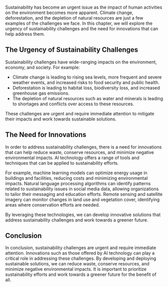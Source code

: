 

Sustainability has become an urgent issue as the impact of human activities on the environment becomes more apparent. Climate change, deforestation, and the depletion of natural resources are just a few examples of the challenges we face. In this chapter, we will explore the urgency of sustainability challenges and the need for innovations that can help address them.

The Urgency of Sustainability Challenges
----------------------------------------

Sustainability challenges have wide-ranging impacts on the environment, economy, and society. For example:

* Climate change is leading to rising sea levels, more frequent and severe weather events, and increased risks to food security and public health.
* Deforestation is leading to habitat loss, biodiversity loss, and increased greenhouse gas emissions.
* The depletion of natural resources such as water and minerals is leading to shortages and conflicts over access to these resources.

These challenges are urgent and require immediate attention to mitigate their impacts and work towards sustainable solutions.

The Need for Innovations
------------------------

In order to address sustainability challenges, there is a need for innovations that can help reduce waste, conserve resources, and minimize negative environmental impacts. AI technology offers a range of tools and techniques that can be applied to sustainability efforts.

For example, machine learning models can optimize energy usage in buildings and facilities, reducing costs and minimizing environmental impacts. Natural language processing algorithms can identify patterns related to sustainability issues in social media data, allowing organizations to tailor their messaging and education efforts. Remote sensing and satellite imagery can monitor changes in land use and vegetation cover, identifying areas where conservation efforts are needed.

By leveraging these technologies, we can develop innovative solutions that address sustainability challenges and work towards a greener future.

Conclusion
----------

In conclusion, sustainability challenges are urgent and require immediate attention. Innovations such as those offered by AI technology can play a critical role in addressing these challenges. By developing and deploying sustainable solutions, we can reduce waste, conserve resources, and minimize negative environmental impacts. It is important to prioritize sustainability efforts and work towards a greener future for the benefit of all.
